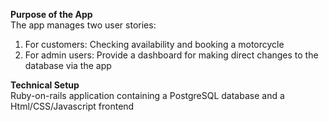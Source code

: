 **Purpose of the App**</br>
The app manages two user stories:
1. For customers: Checking availability and booking a motorcycle
2. For admin users: Provide a dashboard for making direct changes to the database via the app 

**Technical Setup**</br>
Ruby-on-rails application containing a PostgreSQL database and a Html/CSS/Javascript frontend

